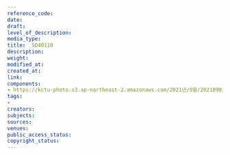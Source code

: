 ```yaml
---
reference_code: 
date: 
draft: 
level_of_description: 
media_type: 
title: _5D40118
description: 
weight: 
modified_at: 
created_at: 
link: 
components:
- https://kctu-photo.s3.ap-northeast-2.amazonaws.com/2021년/9월/20210901_진보당+김재연+상임대표,+공동대표단+민주노총+방문/_5D40118.jpg
tags:
- 
creators: 
subjects: 
sources: 
venues: 
public_access_status: 
copyright_status: 
---
```

